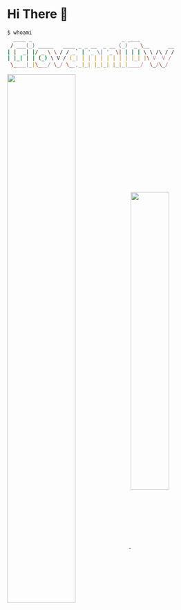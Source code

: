 # Hi There 👋



```zsh
$ whoami
  ____ _                             _ ____
 / ___(_) _____   ____ _ _ __  _ __ (_)  _ \__      __
| |  _| |/ _ \ \ / / _` | '_ \| '_ \| | | | \ \ /\ / /
| |_| | | (_) \ V / (_| | | | | | | | | |_| |\ V  V /
 \____|_|\___/ \_/ \__,_|_| |_|_| |_|_|____/  \_/\_/

```

<a href="https://github.com/GiovanniDw">
  <img align="center" width="56%" src="https://github-readme-stats.vercel.app/api?username=GiovanniDw&show_icons=true&count_private=true" />
</a>
<a href="https://github.com/GiovanniDw?tab=repositories">
  <img align="center" width="42%" src="https://github-readme-stats.vercel.app/api/top-langs/?username=GiovanniDw&layout=compact&langs_count=6" />
</a>




<!--
**GiovanniDw/GiovanniDw** is a ✨ _special_ ✨ repository because its `README.md` (this file) appears on your GitHub profile.

Here are some ideas to get you started:

- 🔭 I’m currently working on ...
- 🌱 I’m currently learning ...
- 👯 I’m looking to collaborate on ...
- 🤔 I’m looking for help with ...
- 💬 Ask me about ...
- 📫 How to reach me: ...
- 😄 Pronouns: ...
- ⚡ Fun fact: ...
-->

